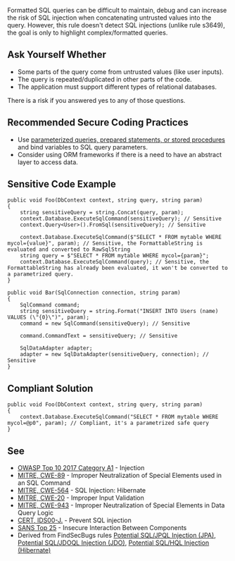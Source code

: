 
Formatted SQL queries can be difficult to maintain, debug and can increase the risk of SQL injection when concatenating untrusted values into the query. However, this rule doesn't detect SQL injections (unlike rule s3649), the goal is only to highlight complex/formatted queries.

## Ask Yourself Whether

- Some parts of the query come from untrusted values (like user inputs).
- The query is repeated/duplicated in other parts of the code.
- The application must support different types of relational databases.


There is a risk if you answered yes to any of those questions.

## Recommended Secure Coding Practices

- Use [parameterized queries, prepared statements, or stored
  procedures](https://www.owasp.org/index.php/Query_Parameterization_Cheat_Sheet) and bind variables to SQL query parameters.
- Consider using ORM frameworks if there is a need to have an abstract layer to access data.


## Sensitive Code Example


    public void Foo(DbContext context, string query, string param)
    {
        string sensitiveQuery = string.Concat(query, param);
        context.Database.ExecuteSqlCommand(sensitiveQuery); // Sensitive
        context.Query<User>().FromSql(sensitiveQuery); // Sensitive
    
        context.Database.ExecuteSqlCommand($"SELECT * FROM mytable WHERE mycol={value}", param); // Sensitive, the FormattableString is evaluated and converted to RawSqlString
        string query = $"SELECT * FROM mytable WHERE mycol={param}";
        context.Database.ExecuteSqlCommand(query); // Sensitive, the FormattableString has already been evaluated, it won't be converted to a parametrized query.
    }
    
    public void Bar(SqlConnection connection, string param)
    {
        SqlCommand command;
        string sensitiveQuery = string.Format("INSERT INTO Users (name) VALUES (\"{0}\")", param);
        command = new SqlCommand(sensitiveQuery); // Sensitive
    
        command.CommandText = sensitiveQuery; // Sensitive
    
        SqlDataAdapter adapter;
        adapter = new SqlDataAdapter(sensitiveQuery, connection); // Sensitive
    }


## Compliant Solution


    public void Foo(DbContext context, string query, string param)
    {
        context.Database.ExecuteSqlCommand("SELECT * FROM mytable WHERE mycol=@p0", param); // Compliant, it's a parametrized safe query
    }


## See

- [OWASP Top 10 2017 Category A1](https://www.owasp.org/index.php/Top_10-2017_A1-Injection) - Injection
- [MITRE, CWE-89](https://cwe.mitre.org/data/definitions/89) - Improper Neutralization of Special Elements used in an SQL Command
- [MITRE, CWE-564](https://cwe.mitre.org/data/definitions/564.html) - SQL Injection: Hibernate
- [MITRE, CWE-20](https://cwe.mitre.org/data/definitions/20.html) - Improper Input Validation
- [MITRE, CWE-943](https://cwe.mitre.org/data/definitions/943.html) - Improper Neutralization of Special Elements in Data Query Logic
- [CERT, IDS00-J.](https://wiki.sei.cmu.edu/confluence/x/ITdGBQ) - Prevent SQL injection
- [SANS Top 25](https://www.sans.org/top25-software-errors/#cat1) - Insecure Interaction Between Components
- Derived from FindSecBugs rules [Potential SQL/JPQL Injection
  (JPA)](https://h3xstream.github.io/find-sec-bugs/bugs.htm#SQL_INJECTION_JPA), [Potential SQL/JDOQL Injection (JDO)](https://h3xstream.github.io/find-sec-bugs/bugs.htm#SQL_INJECTION_JDO), [Potential SQL/HQL Injection (Hibernate)](https://h3xstream.github.io/find-sec-bugs/bugs.htm#SQL_INJECTION_HIBERNATE)

